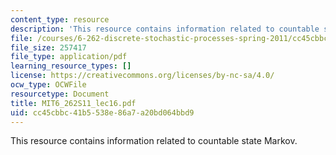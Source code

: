 ```yaml
---
content_type: resource
description: 'This resource contains information related to countable state Markov. '
file: /courses/6-262-discrete-stochastic-processes-spring-2011/cc45cbbc41b5538e86a7a20bd064bbd9_MIT6_262S11_lec16.pdf
file_size: 257417
file_type: application/pdf
learning_resource_types: []
license: https://creativecommons.org/licenses/by-nc-sa/4.0/
ocw_type: OCWFile
resourcetype: Document
title: MIT6_262S11_lec16.pdf
uid: cc45cbbc-41b5-538e-86a7-a20bd064bbd9
---
```

This resource contains information related to countable state Markov. 